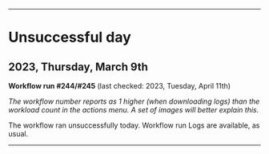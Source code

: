 
***

# Unsuccessful day

## 2023, Thursday, March 9th

**Workflow run #244/#245** (last checked: 2023, Tuesday, April 11th)

_The workflow number reports as 1 higher (when downloading logs) than the workload count in the actions menu. A set of images will better explain this._

The workflow ran unsuccessfully today. Workflow run Logs are available, as usual.

***
